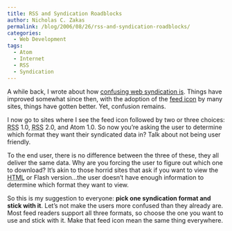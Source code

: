 ```yaml
---
title: RSS and Syndication Roadblocks
author: Nicholas C. Zakas
permalink: /blog/2006/08/26/rss-and-syndication-roadblocks/
categories:
  - Web Development
tags:
  - Atom
  - Internet
  - RSS
  - Syndication
---
```

A while back, I wrote about how <a title="Syndication Confusion" rel="external" href="/archive/2005/12/283">confusing web syndication is</a>. Things have improved somewhat since then, with the adoption of the <a title="Feed Icons" rel="external" href="http://feedicons.com/">feed icon</a> by many sites, things have gotten better. Yet, confusion remains.

I now go to sites where I see the feed icon followed by two or three choices: <acronym title="Really Simple Syndication">RSS</acronym> 1.0, <acronym title="Really Simple Syndication">RSS</acronym> 2.0, and Atom 1.0. So now you&#8217;re asking the user to determine which format they want their syndicated data in? Talk about not being user friendly.

To the end user, there is no difference between the three of these, they all deliver the same data. Why are you forcing the user to figure out which one to download? It&#8217;s akin to those horrid sites that ask if you want to view the <acronym title="Hyper Text Markup Language">HTML</acronym> or Flash version&#8230;the user doesn&#8217;t have enough information to determine which format they want to view.

So this is my suggestion to everyone: **pick one syndication format and stick with it**. Let&#8217;s not make the users more confused than they already are. Most feed readers support all three formats, so choose the one you want to use and stick with it. Make that feed icon mean the same thing everywhere.
